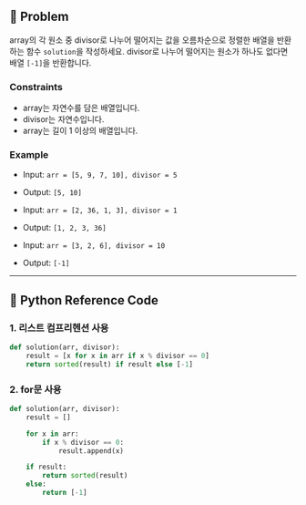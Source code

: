 ## 🧠 Problem
array의 각 원소 중 divisor로 나누어 떨어지는 값을 오름차순으로 정렬한 배열을 반환하는 함수 `solution`을 작성하세요.
divisor로 나누어 떨어지는 원소가 하나도 없다면 배열 `[-1]`을 반환합니다.

### Constraints
- array는 자연수를 담은 배열입니다.
- divisor는 자연수입니다.
- array는 길이 1 이상의 배열입니다.

### Example
- Input: `arr = [5, 9, 7, 10], divisor = 5`
- Output: `[5, 10]`

- Input: `arr = [2, 36, 1, 3], divisor = 1`
- Output: `[1, 2, 3, 36]`

- Input: `arr = [3, 2, 6], divisor = 10`
- Output: `[-1]`

---

## 🐍 Python Reference Code
### 1. 리스트 컴프리헨션 사용

```python
def solution(arr, divisor):
    result = [x for x in arr if x % divisor == 0]
    return sorted(result) if result else [-1]
```

### 2. for문 사용
```python
def solution(arr, divisor):
    result = []

    for x in arr:
        if x % divisor == 0:
            result.append(x)

    if result:
        return sorted(result)
    else:
        return [-1]
```


